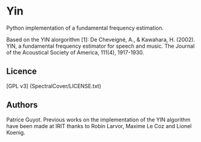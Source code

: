 # Yin

Python implementation of a fundamental frequency estimation.

Based on the YIN alorgorithm [1]: De Cheveigné, A., & Kawahara, H. (2002). YIN, a fundamental frequency estimator for speech and music. The Journal of the Acoustical Society of America, 111(4), 1917-1930.


## Licence

[GPL v3] (SpectralCover/LICENSE.txt)


## Authors

Patrice Guyot. Previous works on the implementation of the YIN algorithm have been made at IRIT thanks to Robin Larvor, Maxime Le Coz and Lionel Koenig.
